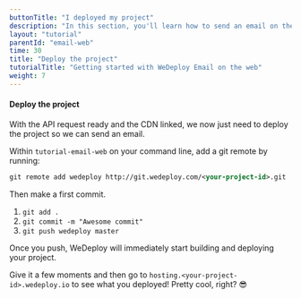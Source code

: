 ```yaml
---
buttonTitle: "I deployed my project"
description: "In this section, you'll learn how to send an email on the web using the WeDeploy API Client."
layout: "tutorial"
parentId: "email-web"
time: 30
title: "Deploy the project"
tutorialTitle: "Getting started with WeDeploy Email on the web"
weight: 7
---
```


#### Deploy the project

With the API request ready and the CDN linked, we now just need to deploy the project so we can send an email.

Within `tutorial-email-web` on your command line, add a git remote by running:

```xml
git remote add wedeploy http://git.wedeploy.com/<your-project-id>.git
```

Then make a first commit. 
1. `git add .`
2. `git commit -m "Awesome commit"`
3. `git push wedeploy master`

Once you push, WeDeploy will immediately start building and deploying your project.

Give it a few moments and then go to `hosting.<your-project-id>.wedeploy.io` to see what you deployed! Pretty cool, right? 😎


